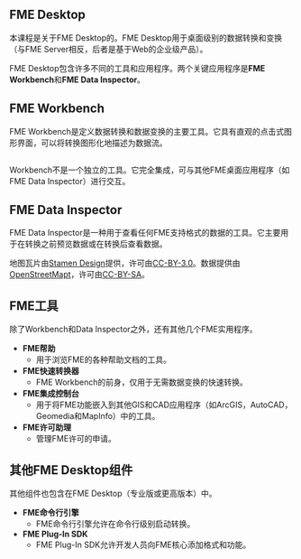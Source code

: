   <div id="readme" class="readme blob instapaper_body">
    <article class="markdown-body entry-content" itemprop="text"><h1><a id="user-content-fme-desktop" class="anchor" aria-hidden="true" href="https://github.com/safesoftware/FMETraining/blob/Desktop-Basic-2018/DesktopBasic1Basics/1.02.FMEDesktopComponents.md#fme-desktop"></a><font style="vertical-align: inherit;"><font style="vertical-align: inherit;">FME Desktop</font></font></h1>
<p><font style="vertical-align: inherit;"><font style="vertical-align: inherit;">本课程是关于FME Desktop的。</font><font style="vertical-align: inherit;">FME Desktop用于桌面级别的数据转换和变换（与FME Server相反，后者是基于Web的企业级产品）。</font></font></p>
<p><font style="vertical-align: inherit;"><font style="vertical-align: inherit;">FME Desktop包含许多不同的工具和应用程序。</font><font style="vertical-align: inherit;">两个关键应用程序是</font></font><strong><font style="vertical-align: inherit;"><font style="vertical-align: inherit;">FME Workbench</font></font></strong><font style="vertical-align: inherit;"><font style="vertical-align: inherit;">和</font></font><strong><font style="vertical-align: inherit;"><font style="vertical-align: inherit;">FME Data Inspector</font></font></strong><font style="vertical-align: inherit;"><font style="vertical-align: inherit;">。</font></font></p>
<h2><a id="user-content-fme-workbench" class="anchor" aria-hidden="true" href="https://github.com/safesoftware/FMETraining/blob/Desktop-Basic-2018/DesktopBasic1Basics/1.02.FMEDesktopComponents.md#fme-workbench"></a><font style="vertical-align: inherit;"><font style="vertical-align: inherit;">FME Workbench</font></font></h2>
<p><font style="vertical-align: inherit;"><font style="vertical-align: inherit;">FME Workbench是定义数据转换和数据变换的主要工具。</font><font style="vertical-align: inherit;">它具有直观的点击式图形界面，可以将转换图形化地描述为数据流。</font></font></p>
<p><a target="_blank" href="https://github.com/safesoftware/FMETraining/blob/Desktop-Basic-2018/DesktopBasic1Basics/Images/Img1.003.FMEWorkbench.png"><img src="./Images/Img1.003.FMEWorkbench.png" alt="" style="max-width:100%;"></a></p>
<p><font style="vertical-align: inherit;"><font style="vertical-align: inherit;">Workbench不是一个独立的工具。</font><font style="vertical-align: inherit;">它完全集成，可与其他FME桌面应用程序（如FME Data Inspector）进行交互。</font></font></p>
<h2><a id="user-content-fme-data-inspector" class="anchor" aria-hidden="true" href="https://github.com/safesoftware/FMETraining/blob/Desktop-Basic-2018/DesktopBasic1Basics/1.02.FMEDesktopComponents.md#fme-data-inspector"></a><font style="vertical-align: inherit;"><font style="vertical-align: inherit;">FME Data Inspector</font></font></h2>
<p><font style="vertical-align: inherit;"><font style="vertical-align: inherit;">FME Data Inspector是一种用于查看任何FME支持格式的数据的工具。</font><font style="vertical-align: inherit;">它主要用于在转换之前预览数据或在转换后查看数据。</font></font></p>
<p><a target="_blank" href="https://github.com/safesoftware/FMETraining/blob/Desktop-Basic-2018/DesktopBasic1Basics/Images/Img1.004.FMEDataInspector.png"><img src="./Images/Img1.004.FMEDataInspector.png" alt="" style="max-width:100%;"></a>
<br><font style="vertical-align: inherit;">地图瓦片由</font><a href="https://stamen.com/" rel="nofollow"><font style="vertical-align: inherit;">Stamen Design</font></a><font style="vertical-align: inherit;">提供，</font><font style="vertical-align: inherit;">许可由</font><a href="https://creativecommons.org/licenses/by/3.0" rel="nofollow"><font style="vertical-align: inherit;">CC-BY-3.0</font></a><font style="vertical-align: inherit;">。</font><font style="vertical-align: inherit;">数据提供由</font><a href="http://openstreetmap.org/" rel="nofollow"><font style="vertical-align: inherit;">OpenStreetMapt</font></a><font style="vertical-align: inherit;">，</font><font style="vertical-align: inherit;">许可由</font><a href="http://creativecommons.org/licenses/by-sa/3.0" rel="nofollow"><font style="vertical-align: inherit;">CC-BY-SA</font></a><font style="vertical-align: inherit;">。</font></p>
<h2><a id="user-content-fme-utilities" class="anchor" aria-hidden="true" href="https://github.com/safesoftware/FMETraining/blob/Desktop-Basic-2018/DesktopBasic1Basics/1.02.FMEDesktopComponents.md#fme-utilities"></a><font style="vertical-align: inherit;"><font style="vertical-align: inherit;">FME工具</font></font></h2>
<p><font style="vertical-align: inherit;"><font style="vertical-align: inherit;">除了Workbench和Data Inspector之外，还有其他几个FME实用程序。</font></font></p>
<ul>
<li><strong><font style="vertical-align: inherit;"><font style="vertical-align: inherit;">FME帮助</font></font></strong>
<ul>
<li><font style="vertical-align: inherit;"><font style="vertical-align: inherit;">用于浏览FME的各种帮助文档的工具。</font></font></li>
</ul>
</li>
<li><strong><font style="vertical-align: inherit;"><font style="vertical-align: inherit;">FME快速转换器</font></font></strong>
<ul>
<li><font style="vertical-align: inherit;"><font style="vertical-align: inherit;">FME Workbench的前身，仅用于无需数据变换的快速转换。</font></font></li>
</ul>
</li>
<li><strong><font style="vertical-align: inherit;"><font style="vertical-align: inherit;">FME集成控制台</font></font></strong>
<ul>
<li><font style="vertical-align: inherit;"><font style="vertical-align: inherit;">用于将FME功能嵌入到其他GIS和CAD应用程序（如ArcGIS，AutoCAD，Geomedia和MapInfo）中的工具。</font></font></li>
</ul>
</li>
<li><strong><font style="vertical-align: inherit;"><font style="vertical-align: inherit;">FME许可助理</font></font></strong>
<ul>
<li><font style="vertical-align: inherit;"><font style="vertical-align: inherit;">管理FME许可的申请。</font></font></li>
</ul>
</li>
</ul>
<h2><a id="user-content-other-fme-desktop-components" class="anchor" aria-hidden="true" href="https://github.com/safesoftware/FMETraining/blob/Desktop-Basic-2018/DesktopBasic1Basics/1.02.FMEDesktopComponents.md#other-fme-desktop-components"></a><font style="vertical-align: inherit;"><font style="vertical-align: inherit;">其他FME Desktop组件</font></font></h2>
<p><font style="vertical-align: inherit;"><font style="vertical-align: inherit;">其他组件也包含在FME Desktop（专业版或更高版本）中。</font></font></p>
<ul>
<li><strong><font style="vertical-align: inherit;"><font style="vertical-align: inherit;">FME命令行引擎</font></font></strong>
<ul>
<li><font style="vertical-align: inherit;"><font style="vertical-align: inherit;">FME命令行引擎允许在命令行级别启动转换。</font></font></li>
</ul>
</li>
<li><strong><font style="vertical-align: inherit;"><font style="vertical-align: inherit;">FME Plug-In SDK</font></font></strong>
<ul>
<li><font style="vertical-align: inherit;"><font style="vertical-align: inherit;">FME Plug-In SDK允许开发人员向FME核心添加格式和功能。</font></font></li>
</ul>
</li>
</ul>
</article>
  </div>
